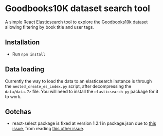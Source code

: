 Goodbooks10K dataset search tool
================================

A simple React Elasticsearch tool to explore the 
[Goodbooks10k dataset](https://github.com/zygmuntz/goodbooks-10k/) 
allowing filtering by book title and user tags.

Installation
------------

* Run `npm install`

Data loading
------------

Currently the way to load the data to an elasticsearch instance is through
the `nested_create_es_index.py` script, after decompressing the `data/data.7z`
file. You will need to install the `elasticsearch-py` package for it to work.

Gotchas
-------

* react-select package is fixed at version 1.2.1 in package.json due to 
[this issue](https://github.com/JedWatson/react-select/issues/2452),
from reading
[this other issue](https://github.com/JedWatson/react-select/issues/1324).